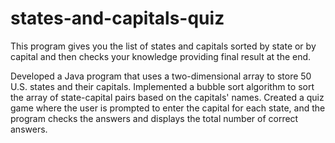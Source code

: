 # states-and-capitals-quiz
This program gives you the list of states and capitals sorted by state or by capital and then checks your knowledge providing final result at the end.


Developed a Java program that uses a two-dimensional array to store 50 U.S. states and their capitals.
Implemented a bubble sort algorithm to sort the array of state-capital pairs based on the capitals' names.
Created a quiz game where the user is prompted to enter the capital for each state, and the program checks the answers and displays the total number of correct answers.
